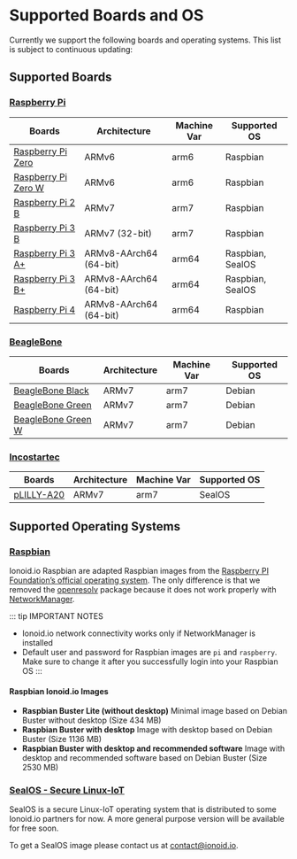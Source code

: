 # Supported Boards and OS

Currently we support the following boards and operating systems. This list is
subject to continuous updating:

## Supported Boards

### [Raspberry Pi](https://www.raspberrypi.org/)

| Boards                                                                                  | Architecture          | Machine Var            | Supported OS                 |
| --------------------------------------------------------------------------------------- |---------------------- | ---------------------- | ---------------------------- |
| [Raspberry Pi Zero](https://www.raspberrypi.org/products/raspberry-pi-zero/)            | ARMv6                 | arm6                   | Raspbian                     |
| [Raspberry Pi Zero W](https://www.raspberrypi.org/products/raspberry-pi-zero-w/)        | ARMv6                 | arm6                   | Raspbian                     |
| [Raspberry Pi 2 B](https://www.raspberrypi.org/products/raspberry-pi-2-model-b/)        | ARMv7                 | arm7                   | Raspbian                     |
| [Raspberry Pi 3 B](https://www.raspberrypi.org/products/raspberry-pi-3-model-b/)        | ARMv7 (32-bit)        | arm7                   | Raspbian                     |
| [Raspberry Pi 3 A+](https://www.raspberrypi.org/products/raspberry-pi-3-model-a-plus/)  | ARMv8-AArch64 (64-bit)| arm64                  | Raspbian, SealOS             |
| [Raspberry Pi 3 B+](https://www.raspberrypi.org/products/raspberry-pi-3-model-b-plus/)  | ARMv8-AArch64 (64-bit)| arm64                  | Raspbian, SealOS             |
| [Raspberry Pi 4](https://www.raspberrypi.org/products/raspberry-pi-4-model-b/)          | ARMv8-AArch64 (64-bit)| arm64                  | Raspbian                     |

### [BeagleBone](https://beagleboard.org/)

| Boards                                                       | Architecture          | Machine Var            | Supported OS                 |
| ------------------------------------------------------------ | --------------------- | ---------------------- | ---------------------------- |
| [BeagleBone Black](https://beagleboard.org/black)            | ARMv7                 | arm7                   | Debian                       |
| [BeagleBone Green](https://beagleboard.org/green)            | ARMv7                 | arm7                   | Debian                       |
| [BeagleBone Green W](https://beagleboard.org/green-wireless) | ARMv7                 | arm7                   | Debian                       |

### [Incostartec](https://incostartec.com/)

| Boards                                                       | Architecture          | Machine Var            | Supported OS                 |
| ------------------------------------------------------------ | --------------------- | ---------------------- | ---------------------------- |
| [pLILLY-A20](https://incostartec.com/product/plilly-a20/)    | ARMv7                 | arm7                   | SealOS                       |

## Supported Operating Systems

### [Raspbian](https://www.raspberrypi.org/downloads/raspbian/)

Ionoid.io Raspbian are adapted Raspbian images from the [Raspberry PI Foundation’s official operating
system](https://www.raspberrypi.org/downloads/raspbian/). The only difference is
that we removed the [openresolv](https://roy.marples.name/projects/openresolv/)
package because it does not work properly with [NetworkManager](https://wiki.debian.org/NetworkManager).

::: tip IMPORTANT NOTES
- Ionoid.io network connectivity works only if NetworkManager is installed
- Default user and password for Raspbian images are `pi` and `raspberry`. Make sure to change it after you successfully login into your Raspbian OS
:::

#### Raspbian Ionoid.io Images

- **Raspbian Buster Lite (without desktop)** Minimal image based on Debian Buster
without desktop (Size 434 MB)
- **Raspbian Buster with desktop** Image with desktop based on Debian Buster (Size
  1136 MB)
- **Raspbian Buster with desktop and recommended software** Image with desktop and
recommended software based on Debian Buster (Size 2530 MB)

### [SealOS - Secure Linux-IoT](https://ionoid.io/)

SealOS is a secure Linux-IoT operating system that is distributed to some
Ionoid.io partners for now. A more general purpose version will be available
for free soon.

To get a SealOS image please contact us at <contact@ionoid.io>.
